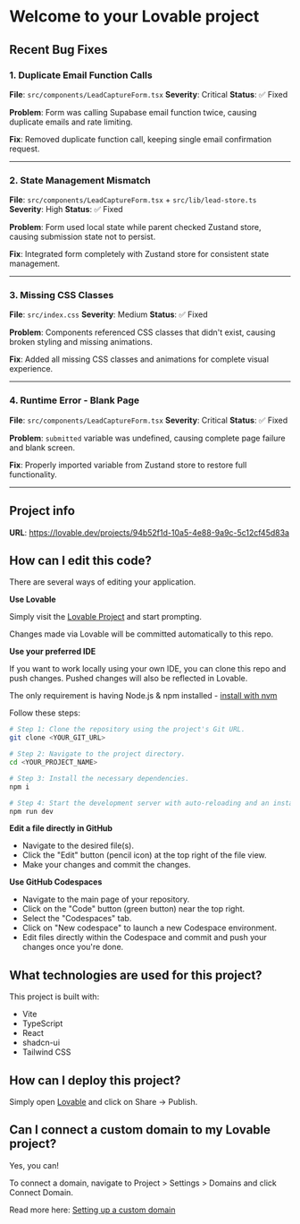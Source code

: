 # Welcome to your Lovable project

## Recent Bug Fixes

### 1. Duplicate Email Function Calls
**File**: `src/components/LeadCaptureForm.tsx`
**Severity**: Critical
**Status**: ✅ Fixed

**Problem**: Form was calling Supabase email function twice, causing duplicate emails and rate limiting.

**Fix**: Removed duplicate function call, keeping single email confirmation request.

---

### 2. State Management Mismatch
**File**: `src/components/LeadCaptureForm.tsx` + `src/lib/lead-store.ts`
**Severity**: High
**Status**: ✅ Fixed

**Problem**: Form used local state while parent checked Zustand store, causing submission state not to persist.

**Fix**: Integrated form completely with Zustand store for consistent state management.

---

### 3. Missing CSS Classes
**File**: `src/index.css`
**Severity**: Medium
**Status**: ✅ Fixed

**Problem**: Components referenced CSS classes that didn't exist, causing broken styling and missing animations.

**Fix**: Added all missing CSS classes and animations for complete visual experience.

---

### 4. Runtime Error - Blank Page
**File**: `src/components/LeadCaptureForm.tsx`
**Severity**: Critical
**Status**: ✅ Fixed

**Problem**: `submitted` variable was undefined, causing complete page failure and blank screen.

**Fix**: Properly imported variable from Zustand store to restore full functionality.

---

## Project info

**URL**: https://lovable.dev/projects/94b52f1d-10a5-4e88-9a9c-5c12cf45d83a

## How can I edit this code?

There are several ways of editing your application.

**Use Lovable**

Simply visit the [Lovable Project](https://lovable.dev/projects/94b52f1d-10a5-4e88-9a9c-5c12cf45d83a) and start prompting.

Changes made via Lovable will be committed automatically to this repo.

**Use your preferred IDE**

If you want to work locally using your own IDE, you can clone this repo and push changes. Pushed changes will also be reflected in Lovable.

The only requirement is having Node.js & npm installed - [install with nvm](https://github.com/nvm-sh/nvm#installing-and-updating)

Follow these steps:

```sh
# Step 1: Clone the repository using the project's Git URL.
git clone <YOUR_GIT_URL>

# Step 2: Navigate to the project directory.
cd <YOUR_PROJECT_NAME>

# Step 3: Install the necessary dependencies.
npm i

# Step 4: Start the development server with auto-reloading and an instant preview.
npm run dev
```

**Edit a file directly in GitHub**

- Navigate to the desired file(s).
- Click the "Edit" button (pencil icon) at the top right of the file view.
- Make your changes and commit the changes.

**Use GitHub Codespaces**

- Navigate to the main page of your repository.
- Click on the "Code" button (green button) near the top right.
- Select the "Codespaces" tab.
- Click on "New codespace" to launch a new Codespace environment.
- Edit files directly within the Codespace and commit and push your changes once you're done.

## What technologies are used for this project?

This project is built with:

- Vite
- TypeScript
- React
- shadcn-ui
- Tailwind CSS

## How can I deploy this project?

Simply open [Lovable](https://lovable.dev/projects/94b52f1d-10a5-4e88-9a9c-5c12cf45d83a) and click on Share -> Publish.

## Can I connect a custom domain to my Lovable project?

Yes, you can!

To connect a domain, navigate to Project > Settings > Domains and click Connect Domain.

Read more here: [Setting up a custom domain](https://docs.lovable.dev/tips-tricks/custom-domain#step-by-step-guide)
